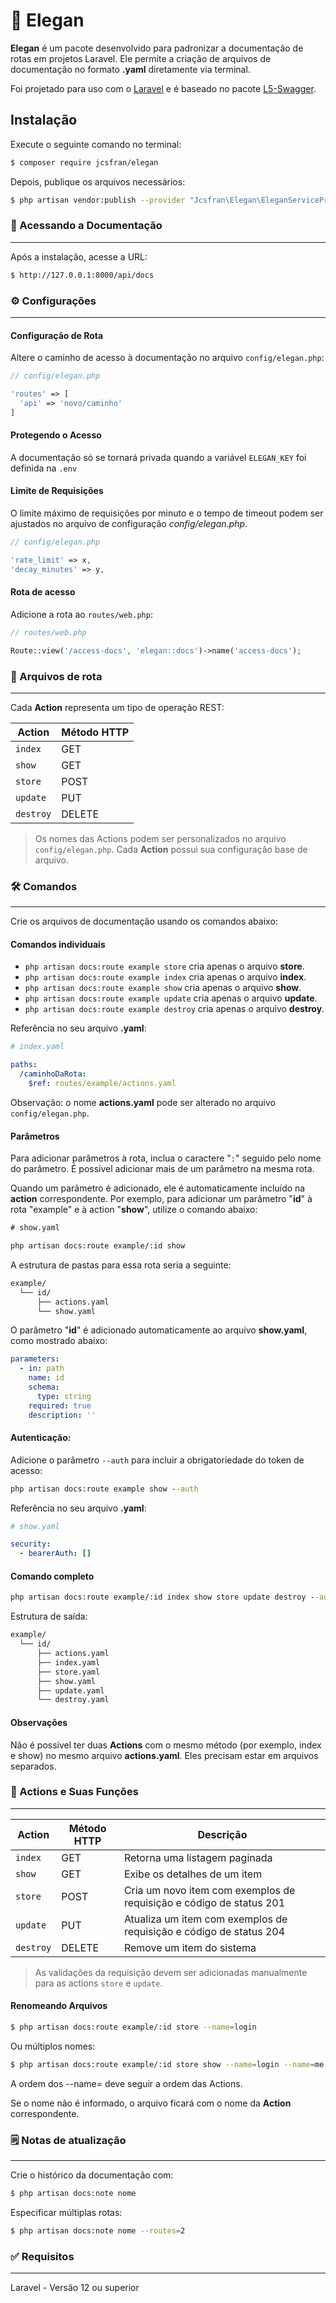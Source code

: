 🎩 Elegan
===

**Elegan** é um pacote desenvolvido para padronizar a documentação de rotas em projetos Laravel. Ele permite a criação de arquivos de documentação no formato **.yaml** diretamente via terminal.

Foi projetado para uso com o [Laravel](https://laravel.com/) e é baseado no pacote [L5-Swagger](https://github.com/DarkaOnLine/L5-Swagger).

Instalação
---

Execute o seguinte comando no terminal:
```bash
$ composer require jcsfran/elegan
```


Depois, publique os arquivos necessários:
```bash
$ php artisan vendor:publish --provider "Jcsfran\Elegan\EleganServiceProvider"
```

### 🚀 Acessando a Documentação
___
Após a instalação, acesse a URL:

```bash
$ http://127.0.0.1:8000/api/docs
```


### ⚙️ Configurações
___
#### Configuração de Rota
Altere o caminho de acesso à documentação no arquivo `config/elegan.php`:

```php
// config/elegan.php

'routes' => [
  'api' => 'novo/caminho'
]
```

#### Protegendo o Acesso
A documentação só se tornará privada quando a variável `ELEGAN_KEY` foi definida na `.env`

#### Limite de Requisições
O limite máximo de requisições por minuto e o tempo de timeout podem ser ajustados no arquivo de configuração _config/elegan.php_.

```php
// config/elegan.php

'rate_limit' => x,
'decay_minutes' => y,
```
#### Rota de acesso
Adicione a rota ao `routes/web.php`:

```php
// routes/web.php

Route::view('/access-docs', 'elegan::docs')->name('access-docs');
```

### 📄 Arquivos de rota
___

Cada **Action** representa um tipo de operação REST:

| Action   | Método HTTP |
|----------|-------------|
| `index`  | GET         |
| `show`   | GET         |
| `store`  | POST        |
| `update` | PUT         |
| `destroy`| DELETE      |

> Os nomes das Actions podem ser personalizados no arquivo `config/elegan.php`.
> Cada **Action** possui sua configuração base de arquivo.

### 🛠️ Comandos
___
Crie os arquivos de documentação usando os comandos abaixo:

#### Comandos individuais
- `php artisan docs:route example store` cria apenas o arquivo **store**.
- `php artisan docs:route example index` cria apenas o arquivo **index**.
- `php artisan docs:route example show` cria apenas o arquivo **show**.
- `php artisan docs:route example update` cria apenas o arquivo **update**.
- `php artisan docs:route example destroy` cria apenas o arquivo **destroy**.

Referência no seu arquivo **.yaml**:

``` yaml
# index.yaml

paths:
  /caminhoDaRota:
    $ref: routes/example/actions.yaml
```

Observação: o nome **actions.yaml** pode ser alterado no arquivo `config/elegan.php`.

#### Parâmetros
Para adicionar parâmetros à rota, inclua o caractere "`:`" seguido pelo nome do parâmetro. É possível adicionar mais de um parâmetro na mesma rota.

Quando um parâmetro é adicionado, ele é automaticamente incluído na **action** correspondente. Por exemplo, para adicionar um parâmetro "**id**" à rota "example" e à action "**show**", utilize o comando abaixo:

```cmd
# show.yaml

php artisan docs:route example/:id show
```

A estrutura de pastas para essa rota seria a seguinte:
```bash
example/
  └── id/
      ├── actions.yaml
      └── show.yaml
```
O parâmetro "**id**" é adicionado automaticamente ao arquivo **show.yaml**, como mostrado abaixo:
```yaml
parameters:
  - in: path
    name: id
    schema:
      type: string
    required: true
    description: ''
```

#### Autenticação:
Adicione o parâmetro `--auth` para incluir a obrigatoriedade do token de acesso:

```cmd
php artisan docs:route example show --auth
```
Referência no seu arquivo **.yaml**:
```yaml
# show.yaml

security:
  - bearerAuth: []
```

#### Comando completo
```cmd
php artisan docs:route example/:id index show store update destroy --auth`
```

Estrutura de saída:
```bash
example/
  └── id/
      ├── actions.yaml
      ├── index.yaml
      ├── store.yaml
      ├── show.yaml
      ├── update.yaml
      └── destroy.yaml
```

#### Observações
Não é possível ter duas **Actions** com o mesmo método (por exemplo, index e show) no mesmo arquivo **actions.yaml**. Eles precisam estar em arquivos separados.

### 🧱 Actions e Suas Funções
___
| Action   | Método HTTP | Descrição                                                                 |
|----------|-------------|---------------------------------------------------------------------------|
| `index`  | GET         | Retorna uma listagem paginada                                             |
| `show`   | GET         | Exibe os detalhes de um item                                              |
| `store`  | POST        | Cria um novo item com exemplos de requisição e código de status 201       |
| `update` | PUT         | Atualiza um item com exemplos de requisição e código de status 204        |
| `destroy`| DELETE      | Remove um item do sistema                                                 |

> As validações da requisição devem ser adicionadas manualmente para as actions `store` e `update`.

#### Renomeando Arquivos
```bash
$ php artisan docs:route example/:id store --name=login
```
Ou múltiplos nomes:
```bash
$ php artisan docs:route example/:id store show --name=login --name=me
```

A ordem dos --name= deve seguir a ordem das Actions.

Se o nome não é informado, o arquivo ficará com o nome da **Action** correspondente.

### 🗒️ Notas de atualização
___
Crie o histórico da documentação com:

```bash
$ php artisan docs:note nome
```
Especificar múltiplas rotas:
```bash
$ php artisan docs:note nome --routes=2
```

### ✅ Requisitos
___
Laravel - Versão 12 ou superior
